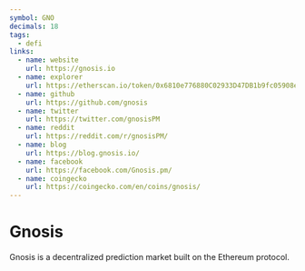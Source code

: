 ```yaml
---
symbol: GNO
decimals: 18
tags:
  - defi
links:
  - name: website
    url: https://gnosis.io
  - name: explorer
    url: https://etherscan.io/token/0x6810e776880C02933D47DB1b9fc05908e5386b96
  - name: github
    url: https://github.com/gnosis
  - name: twitter
    url: https://twitter.com/gnosisPM
  - name: reddit
    url: https://reddit.com/r/gnosisPM/
  - name: blog
    url: https://blog.gnosis.io/
  - name: facebook
    url: https://facebook.com/Gnosis.pm/
  - name: coingecko
    url: https://coingecko.com/en/coins/gnosis/
---
```


# Gnosis

Gnosis is a decentralized prediction market built on the Ethereum protocol.
